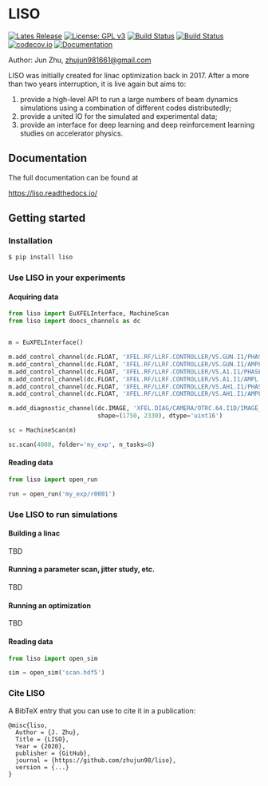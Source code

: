 # LISO

[![Lates Release](https://img.shields.io/github/v/release/zhujun98/liso)](https://github.com/zhujun98/liso/releases)
[![License: GPL v3](https://img.shields.io/badge/License-GPL%20v3-blue.svg)](https://www.gnu.org/licenses/gpl-3.0)
[![Build Status](https://travis-ci.com/zhujun98/liso.svg?branch=master)](https://travis-ci.com/zhujun98/liso)
[![Build Status](https://dev.azure.com/zhujun981661/zhujun981661/_apis/build/status/zhujun98.liso?branchName=master)](https://dev.azure.com/zhujun981661/zhujun981661/_build/latest?definitionId=1&branchName=master)
[![codecov.io](https://codecov.io/github/zhujun98/liso/coverage.svg?branch=master)](https://codecov.io/github/zhujun98/liso?branch=master)
[![Documentation](https://img.shields.io/readthedocs/liso)](https://liso.readthedocs.io/en/latest/)

Author: Jun Zhu, zhujun981661@gmail.com

LISO was initially created for linac optimization back in 2017. After a more than two years interruption, 
it is live again but aims to:

1. provide a high-level API to run a large numbers of beam dynamics simulations using a combination
of different codes distributedly; 
2. provide a united IO for the simulated and experimental data;
3. provide an interface for deep learning and deep reinforcement learning studies on accelerator physics.

## Documentation

The full documentation can be found at 

https://liso.readthedocs.io/

## Getting started

### Installation

```sh
$ pip install liso
```

### Use LISO in your experiments

#### Acquiring data

```py
from liso import EuXFELInterface, MachineScan
from liso import doocs_channels as dc


m = EuXFELInterface()

m.add_control_channel(dc.FLOAT, 'XFEL.RF/LLRF.CONTROLLER/VS.GUN.I1/PHASE.SAMPLE')
m.add_control_channel(dc.FLOAT, 'XFEL.RF/LLRF.CONTROLLER/VS.GUN.I1/AMPL.SAMPLE')
m.add_control_channel(dc.FLOAT, 'XFEL.RF/LLRF.CONTROLLER/VS.A1.I1/PHASE.SAMPLE')
m.add_control_channel(dc.FLOAT, 'XFEL.RF/LLRF.CONTROLLER/VS.A1.I1/AMPL.SAMPLE')
m.add_control_channel(dc.FLOAT, 'XFEL.RF/LLRF.CONTROLLER/VS.AH1.I1/PHASE.SAMPLE')
m.add_control_channel(dc.FLOAT, 'XFEL.RF/LLRF.CONTROLLER/VS.AH1.I1/AMPL.SAMPLE')

m.add_diagnostic_channel(dc.IMAGE, 'XFEL.DIAG/CAMERA/OTRC.64.I1D/IMAGE_EXT_ZMQ',
                         shape=(1750, 2330), dtype='uint16')

sc = MachineScan(m)

sc.scan(4000, folder='my_exp', n_tasks=8)
```

#### Reading data

```py
from liso import open_run

run = open_run('my_exp/r0001')
```

### Use LISO to run simulations

#### Building a linac

TBD

#### Running a parameter scan, jitter study, etc.

TBD

#### Running an optimization

TBD

#### Reading data

```py
from liso import open_sim

sim = open_sim('scan.hdf5')
```

### Cite LISO

A BibTeX entry that you can use to cite it in a publication:

    @misc{liso,
      Author = {J. Zhu},
      Title = {LISO},
      Year = {2020},
      publisher = {GitHub},
      journal = {https://github.com/zhujun98/liso},
      version = {...}
    }
